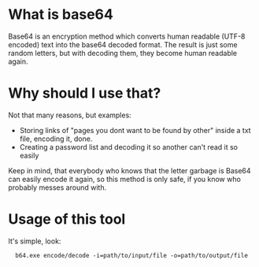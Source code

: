 # What is base64
Base64 is an encryption method which converts human readable (UTF-8 encoded) text into the base64 decoded format.
The result is just some random letters, but with decoding them, they become human readable again.

# Why should I use that?
Not that many reasons, but examples:
  + Storing links of "pages you dont want to be found by other" inside a txt file, encoding it, done.
  + Creating a password list and decoding it so another can't read it so easily
  
Keep in mind, that everybody who knows that the letter garbage is Base64 can easily encode it again, so this method is only safe,
if you know who probably messes around with.

# Usage of this tool
It's simple, look:
```
  b64.exe encode/decode -i=path/to/input/file -o=path/to/output/file
```
